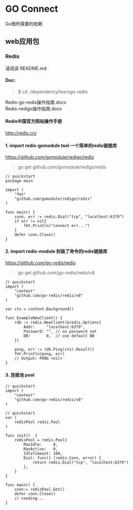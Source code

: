 # GO Connect
Go橙所需要的依赖

## web应用包

### Redis

请阅读 README.md

#### Doc: 
>$ cd ./dependency/learngo-redis  

Redis-go-redis操作指南.docx  
Redis-redigo操作指南.docx  

#### Redis中国官方网站操作手册
http://redis.cn/

#### 1. import redis-gomodule tool 一个简单的redis链接库
https://github.com/gomodule/redigo/redis

> go get github.com/gomodule/redigo/redis

```
// quickstart
package main

import (
	"fmt"
	"github.com/gomodule/redigo/redis"
)

func main() {
	conn, err := redis.Dial("tcp", "localhost:6379")
	if err != nil{
		fmt.Println("connect err...")
	}
	defer conn.Close()
}
```
#### 2. import redis-module 封装了命令的redis链接库
https://github.com/go-redis/redis

> go get github.com/go-redis/redis/v8

```
// quickstart
import (
    "context"
    "github.com/go-redis/redis/v8"  
)

var ctx = context.Background()

func ExampleNewClient() {
    rdb := redis.NewClient(&redis.Options{
        Addr:     "localhost:6379",
        Password: "", // no password set
        DB:       0,  // use default DB
    })

    pong, err := rdb.Ping(ctx).Result()
    fmt.Println(pong, err)
    // Output: PONG <nil>
}
```

#### 3. 连接池 pool
```
// quickstart
import (
    "context"
    "github.com/go-redis/redis/v8"  
)

// quickstart
var (
	redisPool redis.Pool
)

func init()  {
	redisPool = redis.Pool{
		MaxIdle:     8,
		MaxActive:   0,
		IdleTimeout: 100,
		Dial: func() (redis.Conn, error) {
			return redis.Dial("tcp", "localhost:6379")
		},
	}
}

func main() {
	conn:= redisPool.Get()
    defer conn.Close()
    // cooding...
}
```










